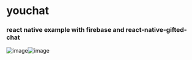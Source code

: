 # youchat
### react native example with firebase and react-native-gifted-chat
![image](https://user-images.githubusercontent.com/18680429/57258400-fe7a9e00-7064-11e9-94a2-58ed549e1fa3.png)![image](https://user-images.githubusercontent.com/18680429/57258678-ca53ad00-7065-11e9-9fd4-a6ee2bfe09a5.png)
